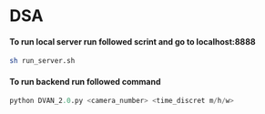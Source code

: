 # DSA
#### To run local server run followed scrint and go to localhost:8888
```bash
sh run_server.sh
```
#### To run backend run followed command
```python
python DVAN_2.0.py <camera_number> <time_discret m/h/w>
```

